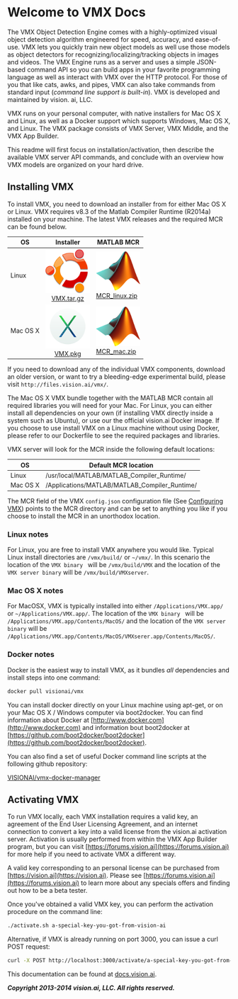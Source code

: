 # Welcome to VMX Docs


The VMX Object Detection Engine comes with a highly-optimized visual
object detection algorithm engineered for speed, accuracy, and
ease-of-use.  VMX lets you quickly train new object models as well use
those models as object detectors for recognizing/localizing/tracking
objects in images and videos. The VMX Engine runs as a server and uses
a simple JSON-based command API so you can build apps in your favorite
programming language as well as interact with VMX over the HTTP
protocol.  For those of you that like cats, awks, and pipes, VMX can
also take commands from standard input (*command line support is
built-in*).  VMX is developed and maintained by vision. ai, LLC.

VMX runs on your personal computer, with native installers for Mac OS
X and Linux, as well as a Docker support which supports Windows, Mac
OS X, and Linux.  The VMX package consists of VMX Server, VMX Middle,
and the VMX App Builder.

This readme will first focus on installation/activation, then describe
the available VMX server API commands, and conclude with an overview
how VMX models are organized on your hard drive.

## Installing VMX

To install VMX, you need to download an installer from for either Mac
OS X or Linux. VMX requires v8.3 of the Matlab Compiler Runtime
(R2014a) installed on your machine.  The latest VMX releases and the
required MCR can be found below.

OS | Installer | MATLAB MCR
---|:----: | ---
Linux | <img src="img/ubuntu.png" alt="Drawing" style="width: 100px;"/><br/><a href="http://files.vision.ai/vmx/Linux/VMX.tar.gz">VMX.tar.gz</a> | <img src="img/matlab.png" style="width:100px;"> <br/><a href="http://www.mathworks.com/supportfiles/downloads/R2014a/deployment_files/R2014a/installers/glnxa64/MCR_R2014a_glnxa64_installer.zip">MCR_linux.zip</a>
Mac OS X | <img src="img/osx.png" alt="Drawing" style="width: 100px;"/><br/><a href="http://files.vision.ai/vmx/Mac/VMX.pkg">VMX.pkg</a> | <img src="img/matlab.png" style="width:100px;"> <br/><a href="http://www.mathworks.com/supportfiles/downloads/R2014a/deployment_files/R2014a/installers/maci64/MCR_R2014a_maci64_installer.zip">MCR_mac.zip</a>

If you need to download any of the individual VMX components, download
an older version, or want to try a bleeding-edge experimental build,
please visit `http://files.vision.ai/vmx/`.

The Mac OS X VMX bundle together with the MATLAB MCR contain all
required libraries you will need for your Mac.  For Linux, you can
either install all dependencies on your own (if installing VMX
directly inside a system such as Ubuntu), or use our the official
vision.ai Docker image.  If you choose to use install VMX on a Linux
machine without using Docker, please refer to our Dockerfile to see
the required packages and libraries.

VMX server will look for the MCR inside the following default
locations:

OS | Default MCR location
------- | ---------
Linux    | /usr/local/MATLAB/MATLAB_Compiler_Runtime/
Mac OS X | /Applications/MATLAB/MATLAB_Compiler_Runtime/

The MCR field of the VMX `config.json` configuration file (See
[Configuring VMX](#configuration)) points to the MCR directory and can
be set to anything you like if you choose to install the MCR in an
unorthodox location.

### Linux notes

For Linux, you are free to install VMX anywhere you would like.
Typical Linux install directories are `/vmx/build/` or `~/vmx/`. In
this scenario the location of the `VMX binary ` will be
`/vmx/build/VMX` and the location of the `VMX server binary` will be
`/vmx/build/VMXserver`.

### Mac OS X notes

For MacOSX, VMX is typically installed into either
`/Applications/VMX.app/` or `~/Applications/VMX.app/`. The location of
the `VMX binary ` will be `/Applications/VMX.app/Contents/MacOS/` and
the location of the `VMX server binary` will be
`/Applications/VMX.app/Contents/MacOS/VMXserer.app/Contents/MacOS/`.

### Docker notes

Docker is the easiest way to install VMX, as it bundles *all*
dependencies and install steps into one command:

```sh
docker pull visionai/vmx
```

You can install docker directly on your Linux machine using apt-get,
or on your Mac OS X / Windows computer via boot2docker.  You can find
information about Docker at [http://www.docker.com](http://www.docker.com) and information bout
boot2docker at [https://github.com/boot2docker/boot2docker](https://github.com/boot2docker/boot2docker).

You can also find a set of useful Docker command line scripts at the
following github repository:

[VISIONAI/vmx-docker-manager](https://github.com/VISIONAI/vmx-docker-manager)

## Activating VMX

To run VMX locally, each VMX installation requires a valid key, an
agreement of the End User Licensing Agreement, and an internet
connection to convert a key into a valid license from the vision.ai
activation server.  Activation is usually performed from within the
VMX App Builder program, but you can visit
[https://forums.vision.ai](https://forums.vision.ai) for more help if
you need to activate VMX a different way.

A valid key corresponding to an personal license can be purchased from
[https://vision.ai](https://vision.ai).  Please see
[https://forums.vision.ai](https://forums.vision.ai) to learn more about any specials offers and
finding out how to be a beta tester.

Once you've obtained a valid VMX key, you can perform the activation
procedure on the command line:

```sh
./activate.sh a-special-key-you-got-from-vision-ai
```

Alternative, if VMX is already running on port 3000, you can issue a
curl POST request:

```sh
curl -X POST http://localhost:3000/activate/a-special-key-you-got-from-vision-ai
```


This documentation can be found at
[docs.vision.ai](http://docs.vision.ai).

***Copyright 2013-2014 vision.ai, LLC. All rights reserved.***
